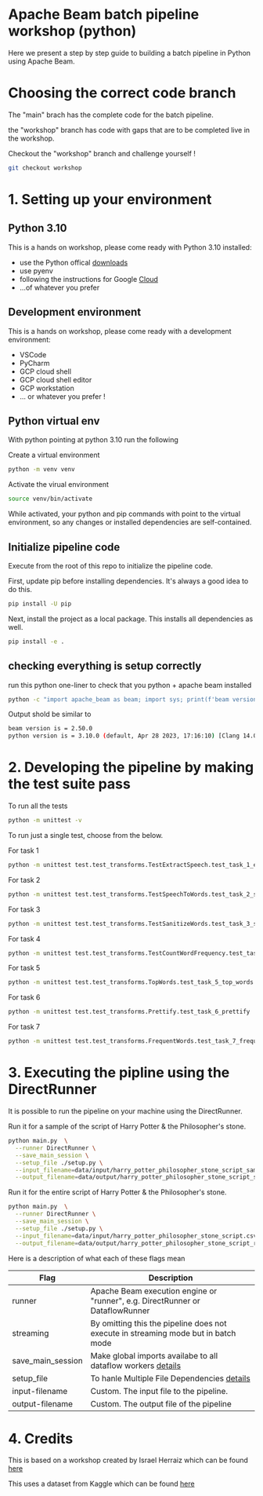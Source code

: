 # Apache Beam batch pipeline workshop (python)

Here we present a step by step guide to building a batch pipeline in Python using Apache Beam.

# Choosing the correct code branch

The "main" brach has the complete code for the batch pipeline.

the "workshop" branch has code with gaps that are to be completed live in the workshop.

Checkout the "workshop" branch and challenge yourself ! 

```sh
git checkout workshop
```

# 1. Setting up your environment

## Python 3.10

This is a hands on workshop, please come ready with Python 3.10 installed: 

 * use the Python offical [downloads](https://www.python.org/downloads/)
 * use pyenv
 * following the instructions for Google [Cloud](https://cloud.google.com/python/docs/setup)
 * ...of whatever you prefer

 ## Development environment

 This is a hands on workshop, please come ready with a development environment: 

  * VSCode
  * PyCharm
  * GCP cloud shell
  * GCP cloud shell editor
  * GCP workstation
  * ... or whatever you prefer ! 

  ## Python virtual env

  With python pointing at python 3.10 run the following

  Create a virtual environment

  ```sh
  python -m venv venv
  ```

  Activate the virual environment
  
  ```sh
  source venv/bin/activate
  ```

  While activated, your python and pip commands with point to the virtual environment, 
  so any changes or installed dependencies are self-contained.

  ## Initialize pipeline code

  Execute from the root of this repo to initialize the pipeline code.

  First, update pip before installing dependencies. It's always a good idea to do this.

  ```sh
  pip install -U pip
  ```

  Next, install the project as a local package. This installs all dependencies as well.

  ```sh
  pip install -e .
  ```

  ## checking everything is setup correctly 

  run this python one-liner to check that you python + apache beam installed

  ```sh
  python -c "import apache_beam as beam; import sys; print(f'beam version is = {beam.__version__}'); print(f'python version is = {sys.version}')"
  ```

  Output shold be similar to
  ```sh
beam version is = 2.50.0
python version is = 3.10.0 (default, Apr 28 2023, 17:16:10) [Clang 14.0.3 (clang-1403.0.22.14.1)]
  ```

# 2. Developing the pipeline by making the test suite pass

To run all the tests

```sh
python -m unittest -v
```

To run just a single test, choose from the below.

For task 1
```sh
python -m unittest test.test_transforms.TestExtractSpeech.test_task_1_extract_speech
```

For task 2
```sh
python -m unittest test.test_transforms.TestSpeechToWords.test_task_2_speech_to_words
```

For task 3
```sh
python -m unittest test.test_transforms.TestSanitizeWords.test_task_3_sanitize_words
```

For task 4
```sh
python -m unittest test.test_transforms.TestCountWordFrequency.test_task_4_count_word_frequency
```

For task 5
```sh
python -m unittest test.test_transforms.TopWords.test_task_5_top_words
```

For task 6
```sh
python -m unittest test.test_transforms.Prettify.test_task_6_prettify
```

For task 7
```sh
python -m unittest test.test_transforms.FrequentWords.test_task_7_frequent_words
```


# 3. Executing the pipline using the DirectRunner

It is possible to run the pipeline on your machine using the DirectRunner.

Run it for a sample of the script of Harry Potter & the Philosopher's stone.

```sh
python main.py  \
  --runner DirectRunner \
  --save_main_session \
  --setup_file ./setup.py \
  --input_filename=data/input/harry_potter_philosopher_stone_script_sample.csv \
  --output_filename=data/output/harry_potter_philosopher_stone_script_sample_results.txt
```

Run it for the entire script of Harry Potter & the Philosopher's stone.

```sh
python main.py  \
  --runner DirectRunner \
  --save_main_session \
  --setup_file ./setup.py \
  --input_filename=data/input/harry_potter_philosopher_stone_script.csv \
  --output_filename=data/output/harry_potter_philosopher_stone_script_results.txt
```


Here is a description of what each of these flags mean

| Flag | Description |
| --- | --- |
| runner | Apache Beam execution engine or "runner", e.g. DirectRunner or DataflowRunner |
| streaming | By omitting this the pipeline does not execute in streaming mode but in batch mode |
| save_main_session | Make global imports availabe to all dataflow workers [details](https://cloud.google.com/dataflow/docs/guides/common-errors#name-error) |
| setup_file | To hanle Multiple File Dependencies [details](https://beam.apache.org/documentation/sdks/python-pipeline-dependencies/) |
| input-filename | Custom. The input file to the pipeline. |
| output-filename | Custom. The output file of the pipeline |

# 4. Credits

This is based on a workshop created by Israel Herraiz which can be found [here](https://youtu.be/ljoba-i6ZPk)

This uses a dataset from Kaggle which can be found [here](https://www.kaggle.com/datasets/eward96/harry-potter-and-the-philosophers-stone-script)